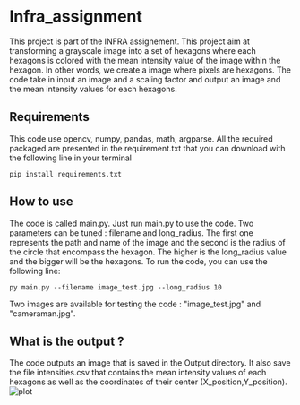 # Infra_assignment

This project is part of the INFRA assignement. This project aim at transforming a grayscale image into a set of hexagons where each hexagons is colored with the mean intensity value of the image within the hexagon. 
In other words, we create a image where pixels are hexagons. The code take in input an image and a scaling factor and output an image and the mean intensity values for each hexagons. 

## Requirements

This code use opencv, numpy, pandas, math, argparse. All the required packaged are presented in the requirement.txt that you can download with the following line in your terminal
```
pip install requirements.txt
```

## How to use

The code is called main.py. Just run main.py to use the code. Two parameters can be tuned : filename and long_radius. The first one represents the path and name of the image and the second is the radius of the circle that encompass the hexagon.
The higher is the long_radius value and the bigger will be the hexagons.
To run the code, you can use the following line: 

```
py main.py --filename image_test.jpg --long_radius 10
```

Two images are available for testing the code : "image_test.jpg" and "cameraman.jpg".

## What is the output ? 

The code outputs an image that is saved in the Output directory. It also save the file intensities.csv that contains the mean intensity values of each hexagons as well as the coordinates of their center (X_position,Y_position).
![plot](https://github.com/RJhuboo/Infra_Assignement/tree/main/Output/result.jpg)
